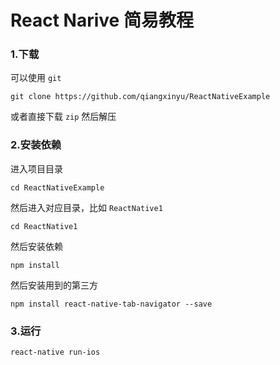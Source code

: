 # React Narive 简易教程
### 1.下载

可以使用 `git` 

```
git clone https://github.com/qiangxinyu/ReactNativeExample

```

或者直接下载 `zip` 然后解压


### 2.安装依赖

进入项目目录

```
cd ReactNativeExample
```

然后进入对应目录，比如 `ReactNative1`

```
cd ReactNative1
```

然后安装依赖

```
npm install
```

然后安装用到的第三方

```
npm install react-native-tab-navigator --save
```

### 3.运行

```
react-native run-ios
```



